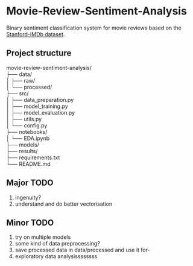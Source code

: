# Movie-Review-Sentiment-Analysis
Binary sentiment classification system for movie reviews based on the [Stanford-IMDb dataset](https://ai.stanford.edu/~amaas/data/sentiment/).

## Project structure

movie-review-sentiment-analysis/<br>
├── data/<br>
│   ├── raw/<br>
│   └── processed/<br>
├── src/<br>
│   ├── data_preparation.py<br>
│   ├── model_training.py<br>
│   ├── model_evaluation.py<br>
│   ├── utils.py<br>
│   └── config.py<br>
├── notebooks/<br>
│   └── EDA.ipynb<br>
├── models/<br>
├── results/<br>
├── requirements.txt<br>
└── README.md<br>

## Major TODO
1. ingenuity?
2. understand and do better vectorisation

## Minor TODO
1. try on multiple models
2. some kind of data preprocessing?
3. save processed data in data/processed and use it for-
4. exploratory data analysissssssss
